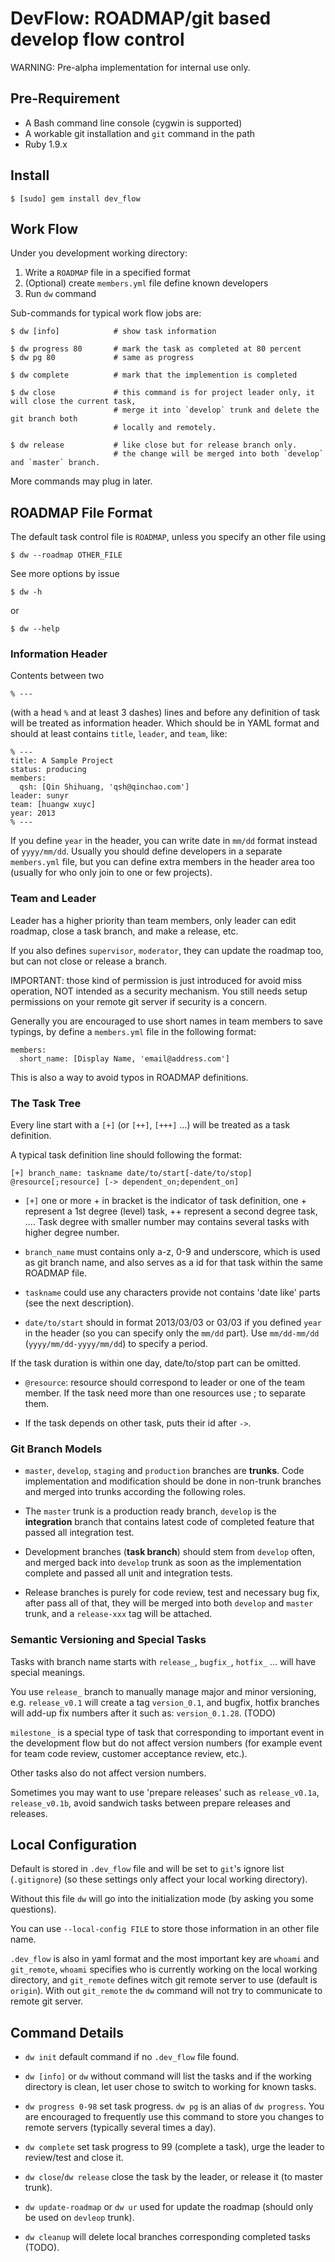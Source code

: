 DevFlow: ROADMAP/git based develop flow control
===================================================

WARNING: Pre-alpha implementation for internal use only.

Pre-Requirement
-----------------

- A Bash command line console (cygwin is supported)
- A workable git installation and `git` command in the path
- Ruby 1.9.x

Install
-----------

    $ [sudo] gem install dev_flow 

Work Flow
-------------

Under you development working directory:

1. Write a `ROADMAP` file in a specified format
2. (Optional) create `members.yml` file define known developers
2. Run `dw` command 

Sub-commands for typical work flow jobs are:

    $ dw [info]            # show task information

    $ dw progress 80       # mark the task as completed at 80 percent
    $ dw pg 80             # same as progress

    $ dw complete          # mark that the implemention is completed

    $ dw close             # this command is for project leader only, it will close the current task,
                           # merge it into `develop` trunk and delete the git branch both 
                           # locally and remotely.

    $ dw release           # like close but for release branch only. 
                           # the change will be merged into both `develop` and `master` branch.

More commands may plug in later.

ROADMAP File Format
--------------------

The default task control file is `ROADMAP`, unless you specify an other file using 

    $ dw --roadmap OTHER_FILE

See more options by issue

    $ dw -h 

or

    $ dw --help

### Information Header

Contents between two

    % ---

(with a head `%` and at least 3 dashes) lines and before any definition of task will be
treated as information header. Which should be in YAML format and should at least contains
`title`, `leader`, and `team`, like:

    % ---
    title: A Sample Project
    status: producing
    members:
      qsh: [Qin Shihuang, 'qsh@qinchao.com']
    leader: sunyr
    team: [huangw xuyc]
    year: 2013
    % ---

If you define `year` in the header, you can write date in `mm/dd` format instead 
of `yyyy/mm/dd`. Usually you should define developers in a separate `members.yml` file,
but you can define extra members in the header area too (usually for who only join to
one or few projects).

### Team and Leader

Leader has a higher priority than team members, only leader can edit roadmap, 
close a task branch, and make a release, etc.

If you also defines `supervisor`, `moderator`, they can update the roadmap too,
but can not close or release a branch.

IMPORTANT: those kind of permission is just introduced for avoid miss operation,
NOT intended as a security mechanism. You still needs setup permissions on your
remote git server if security is a concern.

Generally you are encouraged to use short names in team members to save typings, 
by define a `members.yml` file in the following format:

    members:
      short_name: [Display Name, 'email@address.com']

This is also a way to avoid typos in ROADMAP definitions.

### The Task Tree

Every line start with a `[+]` (or `[++]`, `[+++]` ...) will be treated as a task definition. 

A typical task definition line should following the format:

    [+] branch_name: taskname date/to/start[-date/to/stop] @resource[;resource] [-> dependent_on;dependent_on]

- `[+]` one or more + in bracket is the indicator of task definition, 
one + represent a 1st degree (level) task, ++ represent a second degree task, .... 
Task degree with smaller number may contains several tasks with higher degree number.

- `branch_name` must contains only a-z, 0-9 and underscore, which is used as git branch name,
and also serves as a id for that task within the same ROADMAP file.

- `taskname` could use any characters provide not contains 'date like' parts (see the next description).

- `date/to/start` should in format 2013/03/03 or 03/03 if you defined `year` in the 
header (so you can specify only the `mm/dd` part). Use `mm/dd-mm/dd` (`yyyy/mm/dd-yyyy/mm/dd`) 
to specify a period.

If the task duration is within one day, date/to/stop part can be omitted.

- `@resource`: resource should correspond to leader or one of the team member. 
If the task need more than one resources use ; to separate them.

- If the task depends on other task, puts their id after `->`.

### Git Branch Models

- `master`, `develop`, `staging` and `production` branches are **trunks**. Code implementation 
and modification should be done in non-trunk branches and merged into trunks according the following roles.

- The `master` trunk is a production ready branch, `develop` is the **integration** branch
that contains latest code of completed feature that passed all integration test.

- Development branches (**task branch**) should stem from `develop` often, and merged
back into `develop` trunk as soon as the implementation complete and passed all unit and 
integration tests.

- Release branches is purely for code review, test and necessary bug fix, after pass all of that, 
they will be merged into both `develop` and `master` trunk, and a `release-xxx` tag will be attached.

### Semantic Versioning and Special Tasks

Tasks with branch name starts with `release_`, `bugfix_`, `hotfix_` ... 
will have special meanings. 

You use `release_` branch to manually manage major and minor versioning, 
e.g. `release_v0.1` will create a tag `version_0.1`, and bugfix, hotfix branches 
will add-up fix numbers after it such as: `version_0.1.28`. (TODO)

`milestone_` is a special type of task that corresponding to important event 
in the development flow but do not affect version numbers 
(for example event for team code review, customer acceptance review, etc.). 

Other tasks also do not affect version numbers.

Sometimes you may want to use 'prepare releases' such as `release_v0.1a`, `release_v0.1b`, 
avoid sandwich tasks between prepare releases and releases.

Local Configuration
---------------------

Default is stored in `.dev_flow` file and will be set to `git`'s ignore list (`.gitignore`) 
(so these settings only affect your local working directory).

Without this file `dw` will go into the initialization mode (by asking you some questions).

You can use `--local-config FILE` to store those information in an other file name.

`.dev_flow` is also in yaml format and the most important key are `whoami` and `git_remote`,
`whoami` specifies who is currently working on the local working directory, 
and `git_remote` defines witch git remote server to use (default is `origin`).
With out `git_remote` the `dw` command will not try to communicate to remote git server.

Command Details
-------------------

- `dw init` default command if no `.dev_flow` file found.

- `dw [info]` or `dw` without command will list the tasks and if the working directory 
is clean, let user chose to switch to working for known tasks.

- `dw progress 0-98` set task progress. `dw pg` is an alias of `dw progress`. You are
encouraged to frequently use this command to store you changes to remote servers (typically 
several times a day).

- `dw complete` set task progress to 99 (complete a task), urge the leader to review/test and
close it.

- `dw close`/`dw release` close the task by the leader, or release it (to master trunk).

- `dw update-roadmap` or `dw ur` used for update the roadmap (should only be used on `devleop` trunk).

- `dw cleanup` will delete local branches corresponding completed tasks (TODO).

